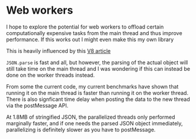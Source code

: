 # Web workers

I hope to explore the potential for web workers to offload certain computationally expensive tasks from the main thread and thus improve performance. If this works out I might even make this my own library

This is heavily influenced by this [V8 article](https://v8.dev/blog/cost-of-javascript-2019#json)

`JSON.parse` is fast and all, but however, the parsing of the actual object will still take time on the main thread and I was wondering if this can instead be done on the worker threads instead.

From some the current code, my current benchmarks have shown that running it on the main thread is faster than running it on the worker thread. There is also signficant time delay when posting the data to the new thread via the postMessage API.

At 1.8MB of stringified JSON, the parallelized threads only performed marginally faster, and if one needs the parsed JSON object immediately, parallelizing is definitely slower as you have to postMessage.